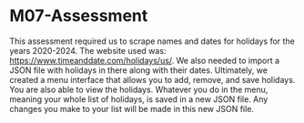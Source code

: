 # M07-Assessment

This assessment required us to scrape names and dates for holidays for the years 2020-2024. The website used was: https://www.timeanddate.com/holidays/us/.
We also needed to import a JSON file with holidays in there along with their dates. Ultimately, we created a menu interface that allows you to add, remove, and save holidays.
You are also able to view the holidays. Whatever you do in the menu, meaning your whole list of holidays, is saved in a new JSON file. Any changes you make to your list will be made in this new JSON file.
